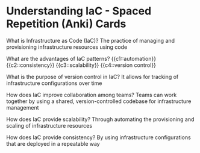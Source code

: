 # Understanding IaC - Spaced Repetition (Anki) Cards

What is Infrastructure as Code (IaC)? The practice of managing and provisioning infrastructure resources using code

What are the advantages of IaC patterns? 
{{c1::automation}} 
{{c2::consistency}}
{{c3::scalability}} 
{{c4::version control}}

What is the purpose of version control in IaC? It allows for tracking of infrastructure configurations over time

How does IaC improve collaboration among teams? Teams can work together by using a shared, version-controlled codebase for infrastructure management

How does IaC provide scalability? Through automating the provisioning and scaling of infrastructure resources 

How does IaC provide consistency? By using infrastructure configurations that are deployed in a repeatable way
